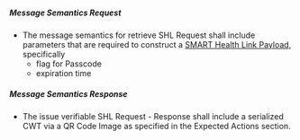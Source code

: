 


##### Message Semantics Request
- The message semantics for retrieve SHL Request shall include parameters that are required to construct a [SMART Health Link Payload](https://build.fhir.org/ig/HL7/smart-health-cards-and-links/links-specification.html#construct-a-smart-health-link-payload), specifically
  - flag for Passcode
  - expiration time


##### Message Semantics Response
- The issue verifiable SHL Request - Response shall include a serialized CWT via a QR Code Image as specified in the Expected Actions section.

